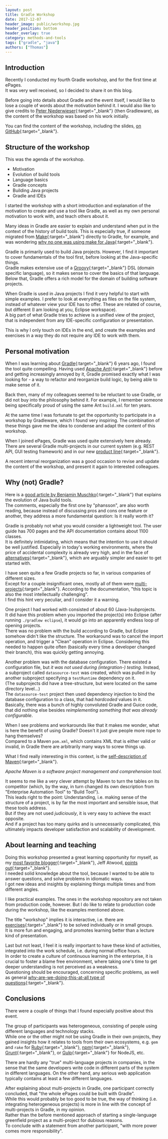 ```yaml
---
layout: post
title: Gradle Workshop
date: 2017-12-07
header_image: public/workshop.jpg
header_position: bottom
header_overlay: true
category: methods-and-tools
tags: ["gradle", "java"]
authors: ["Thomas"]
---
```


## Introduction

Recently I conducted my fourth Gradle workshop, and for the first time at ePages.<br>
It was very well received, so I decided to share it on this blog.

Before going into details about Gradle and the event itself, I would like to lose
a couple of words about the motivation behind it.
I would also like to give credits to [Peter Niederwieser](https://at.linkedin.com/in/pniederw/de){:target="_blank"}
(then Gradleware), as the content of the workshop was based on his work initially.

You can find the content of the workshop, including the slides, [on GitHub](https://github.com/thokari/gradle-workshop){:target="_blank"}.

## Structure of the workshop

This was the agenda of the workshop.

- Motivation
- Evolution of build tools
- Language basics
- Gradle concepts
- Building Java projects
- Gradle and IDEs

I started the workshop with a short introduction and explanation of the motivation to
create and use a tool like Gradle, as well as my own personal motivation to work
with, and teach others about it.

Many ideas in Gradle are easier to explain and understand when put in the context
of the history of build tools.
This is especially true, if someone migrated from
[Make](https://www.gnu.org/software/make/){:target="_blank"} directly to Gradle, for example, and was
wondering [why no one was using make for Java](https://stackoverflow.com/questions/2209827/why-is-no-one-using-make-for-java){:target="_blank"}.

Gradle is primarily used to build Java projects.
However, I find it important to cover fundamentals of the tool first, before looking
at the Java-specific things.<br>
Gradle makes extensive use of a [Groovy](http://groovy-lang.org/){:target="_blank"} DSL (domain specific
language), so it makes sense to cover the basics of that language.<br>
Below that, Gradle offers a rich model for the domain of building software projects.

When Gradle is used in Java projects I find it very helpful to start with simple
examples. I prefer to look at everything as files on the file system, instead of
whatever view your IDE has to offer.
These are related of course, but different (I am looking at you, Eclipse workspace).<br>
A big part of what Gradle tries to achieve is a unified view of the project, that
is independent from any IDE-specific configuration or presentation.

This is why I only touch on IDEs in the end, and create the examples and exercises
in a way they do not require any IDE to work with them.

## Personal motivation

When I was learning about [Gradle](https://gradle.org/){:target="_blank"} 6 years ago, I found the
tool quite compelling.
Having used [Apache Ant](http://ant.apache.org/){:target="_blank"} before and
getting increasingly annoyed by it, Gradle promised exactly what I was looking for -
a way to refactor and reorganize build logic, by being able to make sense of it.

Back then, many of my colleagues seemed to be reluctant to use Gradle, or did not
buy into the philosophy behind it.
For example, I remember someone being specifically proud of using the same Ant `build.xml`
for ten years.

At the same time I was fortunate to get the opportunity to participate in a workshop
by Gradleware, which I found very inspiring.
The combination of these things gave me the idea to condense and adapt the content of this workshop.

When I joined ePages, Gradle was used quite extensively here already.
There are several Gradle multi-projects in our current system (e.g. REST API, GUI testing
framework) and in our new [product line](https://signup.beyondshop.cloud/){:target="_blank"}.

A recent internal reorganization was a good occasion to revise and update the content of the workshop, and present it again to interested colleagues.

## Why (not) Gradle?

Here is a [good article by Benjamin Muschko](http://www.drdobbs.com/jvm/why-build-your-java-projects-with-gradle/240168608){:target="_blank"}
that explains the evolution of Java build tools.<br>
The comments, especially the first one by "phansson", are also worth reading, because instead of discussing pros and cons one feature or another, they address a more fundamental question: Is it really worth it?

Gradle is probably not what you would consider a lightweight tool.
The user guide
has 700 pages and the API documentation contains about 1100 classes.<br>
It is definitely intimidating, which means that the intention to use it should be well justified. Especially in today's working environments, where the price of accidental complexity is already very high, and in the face of [alternatives](https://maven.apache.org/guides/index.html){:target="_blank"}, which are arguably simpler and easier to get started with.

I have seen quite a few Gradle projects so far, in various companies of different sizes.<br>
Except for a couple insignificant ones, mostly all of them were [multi-projects](https://docs.gradle.org/current/userguide/multi_project_builds.html){:target="_blank"}.
According to the documentation, "this topic is also the most intellectually challenging".<br>
I find this hint very peculiar, and I consider it a warning.

One project I had worked with consisted of about 60 (Java-)subprojects.<br>
It did have this problem when you imported the project(s) into Eclipse (after running
`./gradlew eclipse`), it would go into an apparently endless loop of opening projects.<br>
There was no problem with the build according to Gradle, but Eclipse somehow didn't like the structure.
The workaround was to cancel the import operation, and trigger a "Clean" operation in Eclipse.
Considering this needed to happen quite often (basically every time a developer
changed their branch), this was quickly getting annoying.<br>

Another problem was with the database configuration.
There existed a configuration
file, but *it was not used during (integration-) testing*.
Instead, a subproject
called `datasource-test` was created, which was pulled in by another subproject
specifying a `testRuntime` dependency on it.<br>
(The subprojects did have a tree-structure, but were located on the same directory
level...)<br>
The `datasource-test` project then used dependency injection to bind the database
configuration to a class, that had *hardcoded* values in it.<br>
Basically, there was a bunch of highly convoluted Gradle and Guice code, that did nothing else besides *reimplementing something that was already configurable*.<br>

When I see problems and workarounds like that it makes me wonder, what is here the benefit of using Gradle? Doesn't it just give people more rope to hang themselves?<br>
Compared to a Maven `pom.xml`, which contains XML that is either valid or invalid, in Gradle there are arbitrarily many ways to screw things up.

What I find really interesting in this context, is the [self-description of Maven](https://maven.apache.org/){:target="_blank"}.

*Apache Maven is a software project management and comprehension tool.*

It seems to me like a very clever attempt by Maven to turn the tables on its competitor
(which, by the way, in turn changed its own description from "Enterprise Automation Tool"
to "Build Tool").<br>
This leads right to the point: Understanding, i.e. making sense of the structure of a project, is by far the most important and sensible issue, that these tools address.<br>
But if they are not used *judiciously*, it is very easy to achieve the exact opposite.<br>
And if a project has too many quirks and is unnecessarily complicated, this ultimately impacts developer satisfaction and scalability of development.<br>

## About learning and teaching

Doing this workshop presented a great learning opportunity for myself, as my [most favorite blogger](https://blog.codinghorror.com/the-best-code-is-no-code-at-all/){:target="_blank"}, Jeff Atwood, [points out](http://startupquote.com/post/2163563107){:target="_blank"}.<br>
I needed solid knowledge about the tool, because I wanted to be able to answer questions, and solve problems in idiomatic ways.<br>
I got new ideas and insights by explaining things multiple times and from different angles.

I like practical examples. The ones in the workshop repository are not taken from production code, however. But I do like to relate to production code during the workshop, like the examples mentioned above.<br>

The title "workshop" implies it is interactive, i.e. there are [exercises](https://github.com/thokari/gradle-workshop/tree/master/sessions){:target="_blank"}
to be solved individually or in small groups.<br>
It is more fun and engaging, and promotes learning better than a lecture kind of presentation.

Last but not least, I feel it is really important to have these kind of activities, integrated into the work schedule, i.e. during normal office hours.<br>
In order to create a culture of continuous learning in the enterprise, it is crucial to foster a blame free environment, where taking one's time to get deeper understanding is not perceived as a weakness.<br>
Questioning should be encouraged, concerning specific problems, as well as general [why-are-we-doing-this-at-all type of questions](http://amorebeautifulquestion.com/){:target="_blank"}.

## Conclusions

There were a couple of things that I found especially positive about this event.

The group of participants was heterogeneous, consisting of people using different languages and technology stacks.<br>
While one or the other might not be using Gradle in their own projects, they gained insights how it relates to tools from their own ecosystems, e.g. `gem` and `rake` for [Ruby](http://rubyonrails.org/){:target="_blank"}, [npm](https://www.npmjs.com/){:target="_blank"}, [Grunt](https://gruntjs.com/){:target="_blank"}, or [Gulp](https://gulpjs.com/){:target="_blank"} for NodeJS, etc.<br>

There are hardly any "true" multi-language projects in companies, in the sense that the same developers write code in different parts of the system in different languages.
On the other hand, any serious web application typically contains at least a few different languages.

After explaining about multi-projects in Gradle, one participant correctly concluded, that "the whole ePages could be built with Gradle".<br>
While this would probably be too good to be true, the way of thinking (i.e. integrating heterogeneous projects) is more in line with the concept of multi-projects in Gradle, in my opinion.<br>
Rather than the before mentioned approach of starting a single-language greenfield project as a multi-project for dubious reasons.<br>
To conclude with a statement from another participant, "with more power comes more responsibility".
